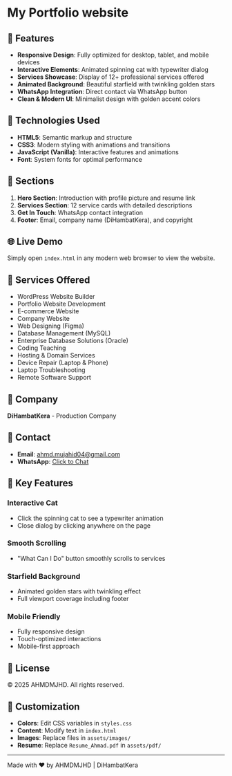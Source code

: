# My Portfolio website

## 🌟 Features

- **Responsive Design**: Fully optimized for desktop, tablet, and mobile devices
- **Interactive Elements**: Animated spinning cat with typewriter dialog
- **Services Showcase**: Display of 12+ professional services offered
- **Animated Background**: Beautiful starfield with twinkling golden stars
- **WhatsApp Integration**: Direct contact via WhatsApp button
- **Clean & Modern UI**: Minimalist design with golden accent colors

## 🚀 Technologies Used

- **HTML5**: Semantic markup and structure
- **CSS3**: Modern styling with animations and transitions
- **JavaScript (Vanilla)**: Interactive features and animations
- **Font**: System fonts for optimal performance


## 🎨 Sections

1. **Hero Section**: Introduction with profile picture and resume link
2. **Services Section**: 12 service cards with detailed descriptions
3. **Get In Touch**: WhatsApp contact integration
4. **Footer**: Email, company name (DiHambatKera), and copyright

## 🌐 Live Demo

Simply open `index.html` in any modern web browser to view the website.

## 📱 Services Offered

- WordPress Website Builder
- Portfolio Website Development
- E-commerce Website
- Company Website
- Web Designing (Figma)
- Database Management (MySQL)
- Enterprise Database Solutions (Oracle)
- Coding Teaching
- Hosting & Domain Services
- Device Repair (Laptop & Phone)
- Laptop Troubleshooting
- Remote Software Support

## 💼 Company

**DiHambatKera** - Production Company

## 📧 Contact

- **Email**: ahmd.mujahid04@gmail.com
- **WhatsApp**: [Click to Chat](https://wa.me/60105047072)

## 🎯 Key Features

### Interactive Cat
- Click the spinning cat to see a typewriter animation
- Close dialog by clicking anywhere on the page

### Smooth Scrolling
- "What Can I Do" button smoothly scrolls to services

### Starfield Background
- Animated golden stars with twinkling effect
- Full viewport coverage including footer

### Mobile Friendly
- Fully responsive design
- Touch-optimized interactions
- Mobile-first approach

## 📝 License

© 2025 AHMDMJHD. All rights reserved.

## 🎨 Customization

- **Colors**: Edit CSS variables in `styles.css`
- **Content**: Modify text in `index.html`
- **Images**: Replace files in `assets/images/`
- **Resume**: Replace `Resume_Ahmad.pdf` in `assets/pdf/`

---

Made with ❤️ by AHMDMJHD | DiHambatKera


